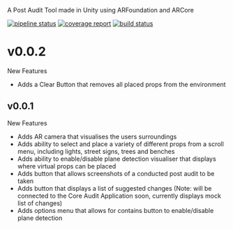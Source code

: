 A Post Audit Tool made in Unity using ARFoundation and ARCore

[![pipeline status](https://gitlab.com/woofball/post-audit-tool/badges/master/pipeline.svg)](https://gitlab.com//post-audit-tool/commits/master)
[![coverage report](https://gitlab.com/woofball/post-audit-tool/badges/master/coverage.svg)](https://gitlab.com/woofball/post-audit-tool/-/commits/master)
[![build status](https://gitlab.com/woofball/post-audit-tool/badges/master/build.svg)](https://gitlab.com/woofball/post-audit-tool/commits/master)

# v0.0.2
New Features
 - Adds a Clear Button that removes all placed props from the environment

## v0.0.1

New Features
- Adds AR camera that visualises the users surroundings 
- Adds ability to select and place a variety of different props from a scroll menu, including lights, street signs, trees and benches
- Adds ability to enable/disable plane detection visualiser that displays where virtual props can be placed
- Adds button that allows screenshots of a conducted post audit to be taken
- Adds button that displays a list of suggested changes (Note: will be connected to the Core Audit Application soon, currently displays mock list of changes)
- Adds options menu that allows for contains button to enable/disable plane detection